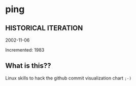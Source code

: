# ping

## HISTORICAL ITERATION
2002-11-06

Incremented: 1983

## What is this?? 
Linux skills to hack the github commit visualization chart `;-)`
